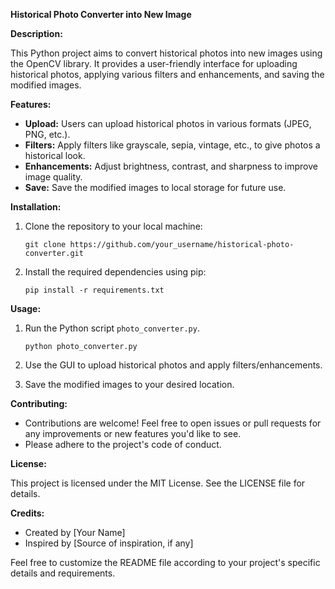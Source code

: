 **Historical Photo Converter into New Image**

**Description:**

This Python project aims to convert historical photos into new images using the OpenCV library. It provides a user-friendly interface for uploading historical photos, applying various filters and enhancements, and saving the modified images.

**Features:**
- **Upload:** Users can upload historical photos in various formats (JPEG, PNG, etc.).
- **Filters:** Apply filters like grayscale, sepia, vintage, etc., to give photos a historical look.
- **Enhancements:** Adjust brightness, contrast, and sharpness to improve image quality.
- **Save:** Save the modified images to local storage for future use.

**Installation:**

1. Clone the repository to your local machine:
   ```
   git clone https://github.com/your_username/historical-photo-converter.git
   ```

2. Install the required dependencies using pip:
   ```
   pip install -r requirements.txt
   ```

**Usage:**

1. Run the Python script `photo_converter.py`.
   ```
   python photo_converter.py
   ```

2. Use the GUI to upload historical photos and apply filters/enhancements.
3. Save the modified images to your desired location.

**Contributing:**

- Contributions are welcome! Feel free to open issues or pull requests for any improvements or new features you'd like to see.
- Please adhere to the project's code of conduct.

**License:**

This project is licensed under the MIT License. See the LICENSE file for details.

**Credits:**

- Created by [Your Name]
- Inspired by [Source of inspiration, if any]

Feel free to customize the README file according to your project's specific details and requirements.

